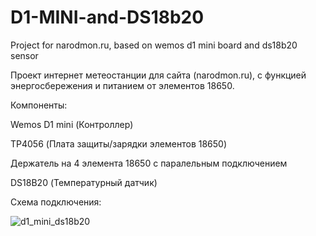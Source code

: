 # D1-MINI-and-DS18b20
Project for narodmon.ru, based on wemos d1 mini board and ds18b20 sensor

Проект интернет метеостанции для сайта (narodmon.ru), с функцией энергосбережения и питанием от элементов 18650.

Компоненты:

Wemos D1 mini (Контроллер)

TP4056 (Плата защиты/зарядки элементов 18650)

Держатель на 4 элемента 18650 с паралельным подключением

DS18B20 (Температурный датчик)

Схема подключения:

![d1_mini_ds18b20](https://user-images.githubusercontent.com/43350621/197290107-970bfb14-59d4-4ff7-9b1d-fd7be83298d5.png)
